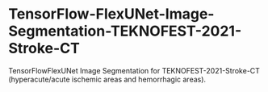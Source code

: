 # TensorFlow-FlexUNet-Image-Segmentation-TEKNOFEST-2021-Stroke-CT
TensorFlowFlexUNet Image Segmentation for TEKNOFEST-2021-Stroke-CT (hyperacute/acute ischemic areas and hemorrhagic areas).

